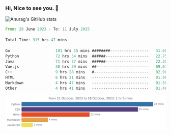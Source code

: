 ### Hi, Nice to see you. 👋

<!--
**EtherFin/EtherFin** is a ✨ _special_ ✨ repository because its `README.md` (this file) appears on your GitHub profile.

Here are some ideas to get you started:

- 🔭 I’m currently working on ...
- 🌱 I’m currently learning ...
- 👯 I’m looking to collaborate on ...
- 🤔 I’m looking for help with ...
- 💬 Ask me about ...
- 📫 How to reach me: ...
- 😄 Pronouns: ...
- ⚡ Fun fact: ...
-->


![Anurag's GitHub stats](https://github-readme-stats.vercel.app/api?username=EtherFin&bg_color=30,e96443,e97f43,e99943,e9b443,e9ce43,e9e843,d3e943,bee943,a9e943,94e943&title_color=fff&text_color=000&show_icons=true&icon_color=000)


<!--START_SECTION:waka-->

```rust
From: 28 June 2023 - To: 11 July 2025

Total Time: 315 hrs 47 mins

Go                    101 hrs 15 mins ########-----------------   31.60 %
Python                72 hrs 54 mins  ######-------------------   22.75 %
Java                  71 hrs 27 mins  ######-------------------   22.30 %
Vue.js                30 hrs 59 mins  ##-----------------------   09.67 %
C++                   9 hrs 28 mins   #------------------------   02.96 %
HTML                  6 hrs 21 mins   -------------------------   01.98 %
Markdown              4 hrs 47 mins   -------------------------   01.50 %
Other                 4 hrs 41 mins   -------------------------   01.46 %
```

<!--END_SECTION:waka-->

<img
  src="https://github.com/EtherFin/EtherFin/blob/master/images/stat.svg"
  alt="Work Dashboard"
/>

